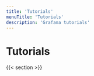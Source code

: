 ```yaml
---
title: 'Tutorials'
menuTitle: 'Tutorials'
description: 'Grafana tutorials'
---
```


# Tutorials

{{< section >}}

